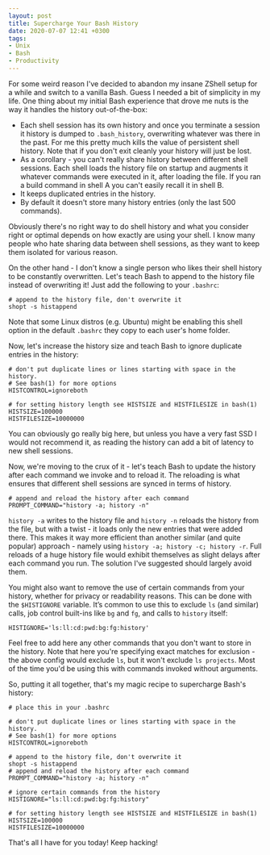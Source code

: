 ```yaml
---
layout: post
title: Supercharge Your Bash History
date: 2020-07-07 12:41 +0300
tags:
- Unix
- Bash
- Productivity
---
```


For some weird reason I've decided to abandon my insane ZShell
setup for a while and switch to a vanilla Bash. Guess I needed a bit of simplicity in my life.
One thing about my initial Bash experience that drove me nuts is the way it handles the
history out-of-the-box:

* Each shell session has its own history and once you terminate a session it history
is dumped to `.bash_history`, overwriting whatever was there in the past. For me this pretty much kills the value of
persistent shell history. Note that if you
don't exit cleanly your history will just be lost.
* As a corollary - you can't really share history between different shell sessions. Each shell loads the history file on startup
and augments it whatever commands were executed in it, after loading the file. If you ran a build command in shell A you can't
easily recall it in shell B.
* It keeps duplicated entries in the history.
* By default it doesn't store many history entries (only the last 500 commands).

Obviously there's no right way to do shell history and what you consider right or optimal depends on how exactly are using your shell.
I know many people who hate sharing data between shell sessions, as they want to keep them isolated for various reason.

On the other hand - I don't know a single person who likes their shell history to be constantly overwritten.
Let's teach Bash to append to the history file instead
of overwriting it! Just add the following to your `.bashrc`:

``` shell
# append to the history file, don't overwrite it
shopt -s histappend
```

Note that some Linux distros (e.g. Ubuntu) might be enabling this shell option
in the default `.bashrc` they copy to each user's home folder.

Now, let's increase the history size and teach Bash to ignore duplicate entries in the history:

``` shell
# don't put duplicate lines or lines starting with space in the history.
# See bash(1) for more options
HISTCONTROL=ignoreboth

# for setting history length see HISTSIZE and HISTFILESIZE in bash(1)
HISTSIZE=100000
HISTFILESIZE=10000000
```

You can obviously go really big here, but unless you have a very fast SSD I would not recommend
it, as reading the history can add a bit of latency to new shell sessions.

Now, we're moving to the crux of it - let's teach Bash to update the history after each
command we invoke and to reload it. The reloading is what ensures that different shell
sessions are synced in terms of history.

``` shell
# append and reload the history after each command
PROMPT_COMMAND="history -a; history -n"
```

`history -a` writes to the history file and `history -n` reloads the history from the file, but with a twist - it loads only the new entries that were added there. This makes it way more efficient
than another similar (and quite popular) approach - namely using `history -a; history -c; history -r`. Full
reloads of a huge history file would exhibit themselves as slight delays after each command you run. The solution I've
suggested should largely avoid them.

You might also want to remove the use of certain commands from your history, whether for privacy or readability reasons. This can be done with the `$HISTIGNORE` variable. It’s common to use this to exclude `ls` (and similar) calls, job control built-ins like `bg` and `fg`, and calls to `history` itself:

``` shell
HISTIGNORE='ls:ll:cd:pwd:bg:fg:history'
```

Feel free to add here any other commands that you don't want to store in the history.
Note that here you're specifying exact matches for exclusion - the above config would
exclude `ls`, but it won't exclude `ls projects`. Most of the time you'd be using this
with commands invoked without arguments.

So, putting it all together, that's my magic recipe to supercharge Bash's history:

``` shell
# place this in your .bashrc

# don't put duplicate lines or lines starting with space in the history.
# See bash(1) for more options
HISTCONTROL=ignoreboth

# append to the history file, don't overwrite it
shopt -s histappend
# append and reload the history after each command
PROMPT_COMMAND="history -a; history -n"

# ignore certain commands from the history
HISTIGNORE="ls:ll:cd:pwd:bg:fg:history"

# for setting history length see HISTSIZE and HISTFILESIZE in bash(1)
HISTSIZE=100000
HISTFILESIZE=10000000
```

That's all I have for you today! Keep hacking!

